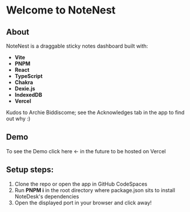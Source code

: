 # Welcome to NoteNest

## About
NoteNest is a draggable sticky notes dashboard built with:
- **Vite**
- **PNPM**
- **React**
- **TypeScript**
- **Chakra**
- **Dexie.js**
- **IndexedDB**
- **Vercel**

Kudos to Archie Biddiscome; see the Acknowledges tab in the app to find out why :) 

## Demo
To see the Demo click here <- in the future to be hosted on Vercel

## Setup steps:
1. Clone the repo or open the app in GitHub CodeSpaces
2. Run **PNPM i** in the root directory where package.json sits to install NoteDesk's dependencies
3. Open the displayed port in your browser and click away!
